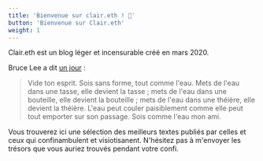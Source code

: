 ```yaml
---
title: 'Bienvenue sur clair.eth ! 🍾'
button: 'Bienvenue sur Clair.eth'
weight: 1
---
```


Clair.eth est un blog léger et incensurable créé en mars 2020.

Bruce Lee a dit [un jour](https://en.wikiquote.org/wiki/Bruce_Lee) :

> Vide ton esprit. Sois sans forme, tout comme l'eau. Mets de l'eau dans une tasse, elle devient la tasse ; mets de l'eau dans une bouteille, elle devient la bouteille ; mets de l'eau dans une théière, elle devient la théière. L'eau peut couler paisiblement comme elle peut tout emporter sur son passage. Sois comme l'eau mon ami.

Vous trouverez ici une sélection des meilleurs textes publiés par celles et ceux qui confinambulent et visiotisanent. N'hésitez pas à m'envoyer les trésors que vous auriez trouvés pendant votre confi.
